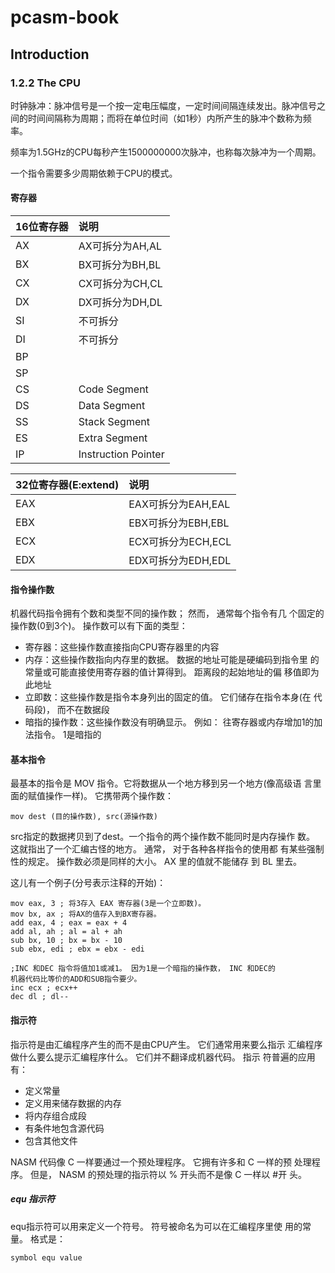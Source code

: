 # pcasm-book
## Introduction
### 1.2.2 The CPU
时钟脉冲：脉冲信号是一个按一定电压幅度，一定时间间隔连续发出。脉冲信号之间的时间间隔称为周期；而将在单位时间（如1秒）内所产生的脉冲个数称为频率。

频率为1.5GHz的CPU每秒产生1500000000次脉冲，也称每次脉冲为一个周期。

一个指令需要多少周期依赖于CPU的模式。

#### 寄存器
16位寄存器 | 说明
:----|:----
AX | AX可拆分为AH,AL
BX | BX可拆分为BH,BL
CX | CX可拆分为CH,CL
DX | DX可拆分为DH,DL
SI | 不可拆分
DI | 不可拆分
BP | 
SP |
CS | Code Segment
DS | Data Segment
SS | Stack Segment
ES | Extra Segment
IP | Instruction Pointer

32位寄存器(E:extend) | 说明
:----|:----
EAX | EAX可拆分为EAH,EAL
EBX | EBX可拆分为EBH,EBL
ECX | ECX可拆分为ECH,ECL
EDX | EDX可拆分为EDH,EDL

#### 指令操作数
机器代码指令拥有个数和类型不同的操作数； 然而， 通常每个指令有几
个固定的操作数(0到3个)。 操作数可以有下面的类型：
- 寄存器：这些操作数直接指向CPU寄存器里的内容
- 内存：这些操作数指向内存里的数据。 数据的地址可能是硬编码到指令里
的常量或可能直接使用寄存器的值计算得到。 距离段的起始地址的偏
移值即为此地址
- 立即数：这些操作数是指令本身列出的固定的值。 它们储存在指令本身(在
代码段)， 而不在数据段
- 暗指的操作数：这些操作数没有明确显示。 例如： 往寄存器或内存增加1的加法指令。 1是暗指的

#### 基本指令
最基本的指令是 MOV 指令。它将数据从一个地方移到另一个地方(像高级语
言里面的赋值操作一样)。 它携带两个操作数：
```
mov dest (目的操作数), src(源操作数)
```
src指定的数据拷贝到了dest。一个指令的两个操作数不能同时是内存操作
数。 这就指出了一个汇编古怪的地方。 通常， 对于各种各样指令的使用都
有某些强制性的规定。 操作数必须是同样的大小。 AX 里的值就不能储存
到 BL 里去。

这儿有一个例子(分号表示注释的开始)：
```
mov eax, 3 ; 将3存入 EAX 寄存器(3是一个立即数)。
mov bx, ax ; 将AX的值存入到BX寄存器。
add eax, 4 ; eax = eax + 4
add al, ah ; al = al + ah
sub bx, 10 ; bx = bx - 10
sub ebx, edi ; ebx = ebx - edi

;INC 和DEC 指令将值加1或减1。 因为1是一个暗指的操作数， INC 和DEC的
机器代码比等价的ADD和SUB指令要少。
inc ecx ; ecx++
dec dl ; dl--
```

#### 指示符
指示符是由汇编程序产生的而不是由CPU产生。 它们通常用来要么指示
汇编程序做什么要么提示汇编程序什么。 它们并不翻译成机器代码。 指示
符普遍的应用有：
- 定义常量
- 定义用来储存数据的内存
- 将内存组合成段
- 有条件地包含源代码
- 包含其他文件

NASM 代码像 C 一样要通过一个预处理程序。 它拥有许多和 C 一样的预
处理程序。 但是， NASM 的预处理的指示符以 % 开头而不是像 C 一样以 #开
头。

##### equ 指示符
equ指示符可以用来定义一个符号。 符号被命名为可以在汇编程序里使
用的常量。 格式是：
```
symbol equ value
```
